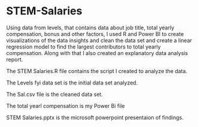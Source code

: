 # STEM-Salaries

Using data from levels, that contains data about job title, total yearly compensation, bonus and other factors, I used R and Power BI to create visualizations of the data insights and clean the data set and create a linear regression model to find the largest contributors to total yearly compensation. Along with that I also created an explanatory data analysis report.

The STEM Salaries.R file contains the script I created to analyze the data.

The Levels fyi data set is the initial data set analyzed. 

The Sal.csv file is the cleaned data set.

The total yearl compensation is my Power Bi file

STEM Salaries.pptx is the microsoft powerpoint presentaion of findings.
